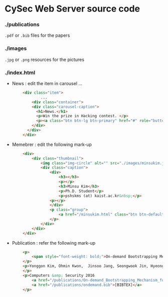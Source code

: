 # CySec Web Server source code 


### ./publications   
  `.pdf` or `.bib` files for the papers

### ./images 
  `.jpg` or `.png` resources for the pictures

### ./index.html   

* News : edit the item in carousel ...  

``` html 
 		<div class="item">
 			    ... 
            <div class="container">
            <div class="carousel-caption">
              <h1>News.</h1>
              <p>Win the prize in Hacking contest. </p>
              <p><a class="btn btn-lg btn-primary" href="#" role="button">Learn more</a></p>
            </div>
          </div>
        </div>
```
* Memebrer : edit the following mark-up 

``` html 
        <div>
            <div class="thumbnail">
                <img class="img-circle" alt="" src="./images/minsukim.jpg">
                <div class="caption">
                    <div>
                        <h3></h3>
                        <p></p>
                        <h3>Minsu Kim</h3>
                        <p>Ph.D. Student</p>
                        <p>pshskms (at) kaist.ac.kr&nbsp;</p>
                    <p></p>
                    </div>
                    <p class="group">
                    	<a href="/minsukim.html" class="btn btn-default">HOMEPAGE<br></a>
                    </p>
                </div>
            </div>
        </div>
```

* Publication : refer the following mark-up 

``` html 
		<p>
			<span style="font-weight: bold;">On-demand Bootstrapping Mechanism for Isolated Cryptographic Operations on Commodity Accelerators</span>
		</p>
        <p>Yonggon Kim, Ohmin Kwon,  Jinsoo Jang, Seongwook Jin, Hyeongboo Baek, <strong>Brent Byunghoon Kang</strong>, Hyunsoo Yoon
        </p>
        <p>Computers &amp; Security 2016 
        	<a href="/publications/On-demand_Bootstrapping_Mechanism_for_Isolated_Cryptographic_Operations_on_Commodity_Accelerators.pdf">[PDF]</a> 
        	<a href="/publications/ondemand.bib">[BIBTEX]</a>
        </p>


```
